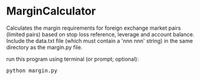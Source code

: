 # MarginCalculator
Calculates the margin requirements for foreign exchange market pairs (limited pairs) based on stop loss reference, leverage and account balance.  Include the data.txt file (which must contain a 'nnn nnn' string) in the same directory as the margin.py file. 

run this program using terminal (or prompt; optional): 
<pre>
python margin.py
</pre>
